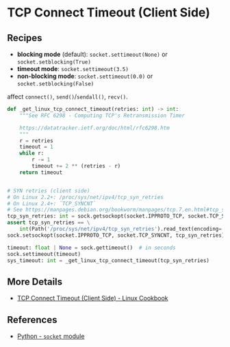 # TCP Connect Timeout (Client Side)

## Recipes

- **blocking mode** (default): `socket.settimeout(None)` or `socket.setblocking(True)`
- **timeout mode**: `socket.settimeout(3.5)`
- **non-blocking mode**: `socket.settimeout(0.0)` or `socket.setblocking(False)`

affect `connect()`, `send()`/`sendall()`, `recv()`.

```python
def _get_linux_tcp_connect_timeout(retries: int) -> int:
    """See RFC 6298 - Computing TCP's Retransmission Timer

    https://datatracker.ietf.org/doc/html/rfc6298.htm
    """
    r = retries
    timeout = 1
    while r:
        r -= 1
        timeout += 2 ** (retries - r)
    return timeout


# SYN retries (client side)
# On Linux 2.2+: /proc/sys/net/ipv4/tcp_syn_retries
# On Linux 2.4+: `TCP_SYNCNT`
# See https://manpages.debian.org/bookworm/manpages/tcp.7.en.html#tcp_syn_retries
tcp_syn_retries: int = sock.getsockopt(socket.IPPROTO_TCP, socket.TCP_SYNCNT)
assert tcp_syn_retries == \
    int(Path('/proc/sys/net/ipv4/tcp_syn_retries').read_text(encoding='utf-8').strip())
sock.setsockopt(socket.IPPROTO_TCP, socket.TCP_SYNCNT, tcp_syn_retries)

timeout: float | None = sock.gettimeout()  # in seconds
sock.settimeout(timeout)
sys_timeout: int = _get_linux_tcp_connect_timeout(tcp_syn_retries)
```

## More Details

- [TCP Connect Timeout (Client Side) - Linux Cookbook](https://leven-cn.github.io/linux-cookbook/cookbook/admin/net/tcp_connect_timeout_client)

## References

<!-- markdownlint-disable line-length -->

- [Python - `socket` module](https://docs.python.org/3/library/socket.html)

<!-- markdownlint-enable line-length -->
